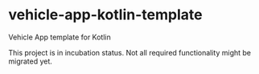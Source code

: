 # vehicle-app-kotlin-template
Vehicle App template for Kotlin

This project is in incubation status. Not all required functionality might be migrated yet.
